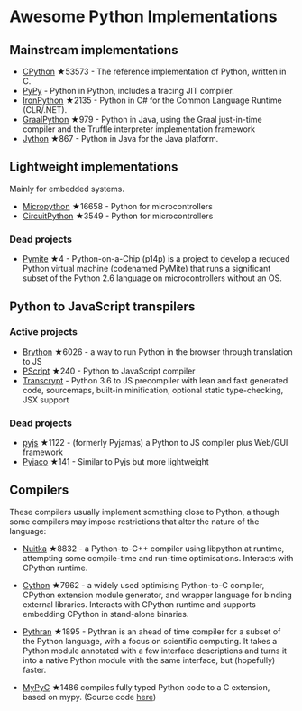 # Awesome Python Implementations

## Mainstream implementations

- [CPython](https://github.com/python/cpython) ★53573 - The reference implementation of Python, written in C.
- [PyPy](https://foss.heptapod.net/pypy/pypy) - Python in Python, includes a tracing JIT compiler.
- [IronPython](https://github.com/IronLanguages/ironpython3) ★2135 - Python in C# for the Common Language Runtime (CLR/.NET).
- [GraalPython](https://github.com/oracle/graalpython) ★979 - Python in Java, using the Graal just-in-time compiler and the Truffle interpreter implementation framework
- [Jython](https://github.com/jython/jython) ★867 - Python in Java for the Java platform.

## Lightweight implementations

Mainly for embedded systems.

- [Micropython](https://github.com/micropython/micropython) ★16658 - Python for microcontrollers
- [CircuitPython](https://github.com/adafruit/circuitpython) ★3549 - Python for microcontrollers

### Dead projects

- [Pymite](https://github.com/giuseppebarba/pymite) ★4 - Python-on-a-Chip (p14p) is a project to develop a reduced Python virtual machine (codenamed PyMite) that runs a significant subset of the Python 2.6 language on microcontrollers without an OS.

## Python to JavaScript transpilers

### Active projects

- [Brython](https://github.com/brython-dev/brython) ★6026 - a way to run Python in the browser through translation to JS
- [PScript](https://github.com/flexxui/pscript) ★240 -  Python to JavaScript compiler
- [Transcrypt](http://www.transcrypt.org/) - Python 3.6 to JS precompiler with lean and fast generated code, sourcemaps, built-in minification, optional static type-checking, JSX support

### Dead projects

- [pyjs](https://github.com/pyjs/pyjs) ★1122 - (formerly Pyjamas) a Python to JS compiler plus Web/GUI framework
- [Pyjaco](https://github.com/chrivers/pyjaco) ★141 - Similar to Pyjs but more lightweight


## Compilers

These compilers usually implement something close to Python, although some compilers may impose restrictions that alter the nature of the language:

- [Nuitka](https://github.com/Nuitka/Nuitka) ★8832 - a Python-to-C++ compiler using libpython at runtime, attempting some compile-time and run-time optimisations. Interacts with CPython runtime.

- [Cython](https://github.com/cython/cython) ★7962 - a widely used optimising Python-to-C compiler, CPython extension module generator, and wrapper language for binding external libraries. Interacts with CPython runtime and supports embedding CPython in stand-alone binaries.

- [Pythran](https://github.com/serge-sans-paille/pythran) ★1895 - Pythran is an ahead of time compiler for a subset of the Python language, with a focus on scientific computing. It takes a Python module annotated with a few interface descriptions and turns it into a native Python module with the same interface, but (hopefully) faster.

- [MyPyC](https://github.com/mypyc/mypyc) ★1486 compiles fully typed Python code to a C extension, based on mypy. (Source code [here](https://github.com/python/mypy/tree/master/mypyc))
